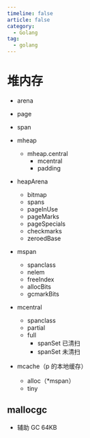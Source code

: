 ```yaml
---
timeline: false
article: false
category:
  - Golang
tag:
  - golang
---
```


# 堆内存

- arena
- page
- span

- mheap
  - mheap.central
    - mcentral
    - padding
- heapArena
  - bitmap
  - spans
  - pageInUse
  - pageMarks
  - pageSpecials
  - checkmarks
  - zeroedBase
- mspan
  - spanclass
  - nelem
  - freeIndex
  - allocBits
  - gcmarkBits
- mcentral
  - spanclass
  - partial
  - full
    - spanSet 已清扫
    - spanSet 未清扫
- mcache（p 的本地缓存）
  - alloc（*mspan）
  - tiny

## mallocgc

- 辅助 GC 64KB